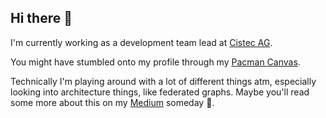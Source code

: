 ## Hi there 👋

I'm currently working as a development team lead at [Cistec AG](https://www.cistec.com/).

You might have stumbled onto my profile through my [Pacman Canvas](https://pacman.platzh1rsch.ch/).

Technically I'm playing around with a lot of different things atm, especially looking into architecture things, like federated graphs.
Maybe you'll read some more about this on my [Medium](https://medium.com/@platzh1rsch) someday 🤞.

<!--
**platzhersh/platzhersh** is a ✨ _special_ ✨ repository because its `README.md` (this file) appears on your GitHub profile.

Here are some ideas to get you started:

- 🔭 I’m currently working on ...
- 🌱 I’m currently learning ...
- 👯 I’m looking to collaborate on ...
- 🤔 I’m looking for help with ...
- 💬 Ask me about ...
- 📫 How to reach me: ...
- 😄 Pronouns: ...
- ⚡ Fun fact: ...
-->
